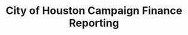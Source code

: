 ---
schema: default
title: City of Houston Campaign Finance Reporting
organization: 'City of Houston'
notes: "Rehosted from http://data.houstontx.gov/dataset/city-of-houston-campaign-finance-reporting.\r\n\r\nLast 

updated: February 5, 2019, 11:09 PM (UTC-06:00)"
resources:
  - name: City of Houston Campaign Finance Reports - Transactions
    url: >-
      https://uchicago.box.com/shared/static/siomyj9syxkf2ug8njg4rbo1bjyw40wl.csv
    format: csv
  - name: City of Houston Campaign Finance Reports - Cover Sheet
    url: >-
      https://uchicago.box.com/shared/static/izak1oa9xdntco6hdaev8foz01y417fp.csv
    format: csv
  - name: City of Houston Campaign Finance Reports - Out of State Travel
    url: >-
      https://uchicago.box.com/shared/static/8f0tur3fc4pla798zmfpkak4rdijkkt8.csv
    format: csv
  - name: City of Houston Campaign Finance Reports - Metadata
    url: >-
      https://uchicago.box.com/shared/static/83d0u1rufn4qjlargsu7vhbsf600giii.xlsx
    format: xlsx
license: ''
category:
  - Elections / Politics
maintainer: Ben Fogarty
maintainer_email: ben.t.fogarty@gmail.com
---